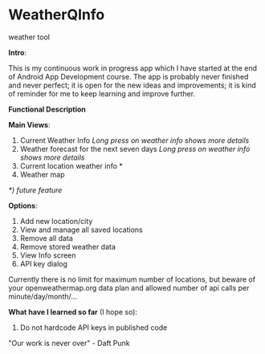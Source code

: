 # WeatherQInfo
weather tool

**Intro**:

This is my continuous work in progress app which I have started at the end of Android App Development course. The app is probably never finished and never perfect; it is open for the new ideas and improvements; it is kind of reminder for me to keep learning and improve further.


**Functional Description**


**Main Views**:

1. Current Weather Info _Long press on weather info shows more details_
2. Weather forecast for the next seven days _Long press on weather info shows more details_
3. Current location weather info *
4. Weather map

_*) future feature_


**Options**:

1. Add new location/city
2. View and manage all saved locations
3. Remove all data
4. Remove stored weather data
5. View Info screen
6. API key dialog

Currently there is no limit for maximum number of locations, but beware of your openweathermap.org data plan and allowed number of api calls per minute/day/month/…


**What have I learned so far** (I hope so):

1. Do not hardcode API keys in published code

"Our work is never over" - Daft Punk